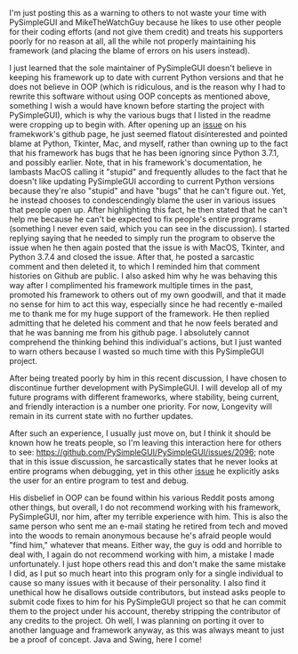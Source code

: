 I'm just posting this as a warning to others to not waste your time with PySimpleGUI and MikeTheWatchGuy because he likes to use other people for their coding efforts (and not give them credit) and treats his supporters poorly for no reason at all, all the while not properly maintaining his framework (and placing the blame of errors on his users instead).

I just learned that the sole maintainer of PySimpleGUI doesn't believe in keeping his framework up to date with current Python versions and that he does not believe in OOP (which is ridiculous, and is the reason why I had to rewrite this software without using OOP concepts as mentioned above, something I wish a would have known before starting the project with PySimpleGUI), which is why the various bugs that I listed in the readme were cropping up to begin with. After opening up an [issue](https://github.com/PySimpleGUI/PySimpleGUI/issues/2096) on his framekwork's github page, he just seemed flatout disinterested and pointed blame at Python, Tkinter, Mac, and myself, rather than owning up to the fact that his framework has bugs that he has been ignoring since Python 3.7.1, and possibly earlier. Note, that in his framework's documentation, he lambasts MacOS calling it "stupid" and frequently alludes to the fact that he doesn't like updating PySimpleGUI according to current Python versions because they're also "stupid" and have "bugs" that he can't figure out. Yet, he instead chooses to condescendingly blame the user in various issues that people open up. After highlighting this fact, he then stated that he can't help me because he can't be expected to fix people's entire programs (something I never even said, which you can see in the discussion). I started replying saying that he needed to simply run the program to observe the issue when he then again posted that the issue is with MacOS, Tkinter, and Python 3.7.4 and closed the issue. After that, he posted a sarcastic comment and then deleted it, to which I reminded him that comment histories on Github are public. I also asked him why he was behaving this way after I complimented his framework multiple times in the past, promoted his framework to others out of my own goodwill, and that it made no sense for him to act this way, especially since he had recently e-mailed me to thank me for my huge support of the framework. He then replied admitting that he deleted his comment and that he now feels berated and that he was banning me from his github page. I absolutely cannot comprehend the thinking behind this individual's actions, but I just wanted to warn others because I wasted so much time with this PySimpleGUI project.

After being treated poorly by him in this recent discussion, I have chosen to discontinue further development with PySimpleGUI. I will develop all of my future programs with different frameworks, where stability, being current, and friendly interaction is a number one priority. For now, Longevity will remain in its current state with no further updates.

After such an experience, I usually just move on, but I think it should be known how he treats people, so I'm leaving this interaction here for others to see: https://github.com/PySimpleGUI/PySimpleGUI/issues/2096; note that in this issue discussion, he sarcastically states that he never looks at entire programs when debugging, yet in this other [issue](https://github.com/PySimpleGUI/PySimpleGUI/issues/2095) he explicitly asks the user for an entire program to test and debug.

His disbelief in OOP can be found within his various Reddit posts among other things, but overall, I do not recommend working with his framework, PySimpleGUI, nor him, after my terrible experience with him. This is also the same person who sent me an e-mail stating he retired from tech and moved into the woods to remain anonymous because he's afraid people would "find him," whatever that means. Either way, the guy is odd and horrible to deal with, I again do not recommend working with him, a mistake I made unfortunately. I just hope others read this and don't make the same mistake I did, as I put so much heart into this program only for a single individual to cause so many issues with it because of their personality. I also find it unethical how he disallows outside contributors, but instead asks people to submit code fixes to him for his PySimpleGUI project so that he can commit them to the project under his account, thereby stripping the contributor of any credits to the project. Oh well, I was planning on porting it over to another language and framework anyway, as this was always meant to just be a proof of concept. Java and Swing, here I come!
